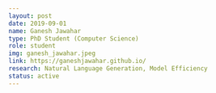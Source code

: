 ```yaml
---
layout: post
date: 2019-09-01
name: Ganesh Jawahar
type: PhD Student (Computer Science)
role: student
img: ganesh_jawahar.jpeg
link: https://ganeshjawahar.github.io/
research: Natural Language Generation, Model Efficiency
status: active
---
```

